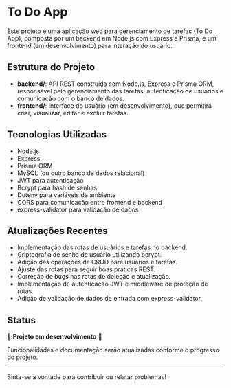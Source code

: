 # To Do App

Este projeto é uma aplicação web para gerenciamento de tarefas (To Do App), composta por um backend em Node.js com Express e Prisma, e um frontend (em desenvolvimento) para interação do usuário.

## Estrutura do Projeto

- **backend/**: API REST construída com Node.js, Express e Prisma ORM, responsável pelo gerenciamento das tarefas, autenticação de usuários e comunicação com o banco de dados.
- **frontend/**: Interface do usuário (em desenvolvimento), que permitirá criar, visualizar, editar e excluir tarefas.

## Tecnologias Utilizadas

- Node.js
- Express
- Prisma ORM
- MySQL (ou outro banco de dados relacional)
- JWT para autenticação
- Bcrypt para hash de senhas
- Dotenv para variáveis de ambiente
- CORS para comunicação entre frontend e backend
- express-validator para validação de dados

## Atualizações Recentes

- Implementação das rotas de usuários e tarefas no backend.
- Criptografia de senha de usuário utilizando bcrypt.
- Adição das operações de CRUD para usuários e tarefas.
- Ajuste das rotas para seguir boas práticas REST.
- Correção de bugs nas rotas de deleção e atualização.
- Implementação de autenticação JWT e middleware de proteção de rotas.
- Adição de validação de dados de entrada com express-validator.

## Status

🚧 **Projeto em desenvolvimento** 🚧

Funcionalidades e documentação serão atualizadas conforme o progresso do projeto.

---

Sinta-se à vontade para contribuir ou relatar problemas!